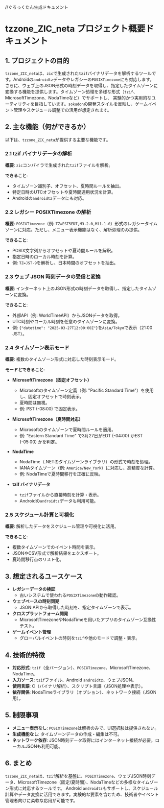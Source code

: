 //ぐろっくたん生成ドキュメント
# tzzone_ZIC_neta プロジェクト概要ドキュメント

## 1. プロジェクトの目的

`tzzone_ZIC_neta`は、`zic`で生成された`tzif`バイナリデータを解析するツールです。Androidの`androidtz`データやレガシーの`POSIXTimezone`にも対応します。
さらに、ウェブ上のJSON形式の時刻データを取得し、指定したタイムゾーンに変換する機能を提供します。タイムゾーン処理を多様な形式（`tzif`、MicrosoftTimezone、NodaTimeなど）でサポートし、
実験的かつ実用的なユーティリティを目指しています。`sokudon`の開発スタイルを反映し、ゲームイベント管理やスケジュール調整での活用が想定されます。

## 2. 主な機能（何ができるか）

以下は、`tzzone_ZIC_neta`が提供する主要な機能です。

### 2.1 tzif バイナリデータの解析

**概要**: `zic`コンパイラで生成された`tzif`ファイルを解析。

**できること**:
- タイムゾーン識別子、オフセット、夏時間ルールを抽出。
- 特定日時のUTCオフセットや夏時間適用状況を計算。
- Androidの`androidtz`データにも対応。

### 2.2 レガシー POSIXTimezone の解析

**概要**: `POSIXTimezone`（例: `TZ=EST5EDT,M3.2.0,M11.1.0`）形式のレガシータイムゾーンに対応。ただし、メニュー表示機能はなく、解析処理のみ提供。

**できること**:
- POSIX文字列からオフセットや夏時間ルールを解釈。
- 指定日時のローカル時刻を計算。
- 例: `TZ=JST-9`を解析し、日本時間のオフセットを抽出。

### 2.3 ウェブ JSON 時刻データの受信と変換

**概要**: インターネット上のJSON形式の時刻データを取得し、指定したタイムゾーンに変換。

**できること**:
- 外部API（例: WorldTimeAPI）からJSONデータを取得。
- UTC時刻やローカル時刻を任意のタイムゾーンに変換。
- 例: `{"datetime": "2025-03-27T12:00:00Z"}`を`Asia/Tokyo`で表示（21:00 JST）。

### 2.4 タイムゾーン表示モード

**概要**: 複数のタイムゾーン形式に対応した時刻表示モード。

**モードとできること**:

- **MicrosoftTimezone（固定オフセット）**
  - Microsoftのタイムゾーン定義（例: "Pacific Standard Time"）を使用し、固定オフセットで時刻表示。
  - 夏時間は無視。
  - 例: PST (-08:00) で固定表示。

- **MicrosoftTimezone（夏時間対応）**
  - Microsoftのタイムゾーンで夏時間ルールを適用。
  - 例: "Eastern Standard Time" で3月27日がEDT (-04:00) かEST (-05:00) かを判定。

- **NodaTime**
  - NodaTime（.NETのタイムゾーンライブラリ）の形式で時刻を処理。
  - IANAタイムゾーン（例: `America/New_York`）に対応し、高精度な計算。
  - 例: NodaTimeで夏時間移行を正確に反映。

- **tzif バイナリデータ**
  - `tzif`ファイルから直接時刻を計算・表示。
  - Androidの`androidtz`データも利用可能。

### 2.5 スケジュール計算と可視化

**概要**: 解析したデータをスケジュール管理や可視化に活用。

**できること**:
- 複数タイムゾーンでのイベント時間を表示。
- JSONやCSV形式で解析結果をエクスポート。
- 夏時間移行点のリスト化。

## 3. 想定されるユースケース

- **レガシーデータの検証**
  - 古いシステムで使われる`POSIXTimezone`の動作確認。
- **ウェブベースの時刻同期**
  - JSON APIから取得した時刻を、指定タイムゾーンで表示。
- **クロスプラットフォーム開発**
  - MicrosoftTimezoneやNodaTimeを用いたアプリのタイムゾーン互換性テスト。
- **ゲームイベント管理**
  - グローバルイベントの時刻を`tzif`や他のモードで調整・表示。

## 4. 技術的特徴

- **対応形式**: `tzif`（全バージョン）、`POSIXTimezone`、MicrosoftTimezone、NodaTime。
- **入力ソース**: `tzif`ファイル、Android `androidtz`、ウェブJSON。
- **使用言語**: C（バイナリ解析）、スクリプト言語（JSON処理や表示）。
- **依存関係**: NodaTimeライブラリ（オプション）、ネットワーク接続（JSON用）。

## 5. 制限事項

- **メニュー表示なし**: `POSIXTimezone`は解析のみで、UI選択肢は提供されない。
- **生成機能なし**: タイムゾーンデータの作成・編集は不可。
- **ネットワーク依存**: JSON時刻データ取得にはインターネット接続が必要。ローカルJSONも利用可能。

## 6. まとめ

`tzzone_ZIC_neta`は、`tzif`解析を基盤に、`POSIXTimezone`、ウェブJSON時刻データ、MicrosoftTimezone（固定/夏時間）、NodaTimeなどの多様なタイムゾーン形式に対応するツールです。
Android `androidtz`もサポートし、スケジュール計算やデータ変換に活用できます。実験的な要素を含むため、技術者やイベント管理者向けに柔軟な応用が可能です。